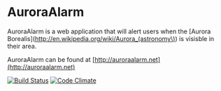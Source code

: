 # AuroraAlarm #
AuroraAlarm is a web application that will alert users when the [Aurora Borealis](http://en.wikipedia.org/wiki/Aurora_(astronomy\)) is
visisble in their area.

AuroraAlarm can be found at [http://auroraalarm.net](http://auroraalarm.net)

[![Build Status](https://secure.travis-ci.org/jwood/auroraalarm.png?branch=master)](http://travis-ci.org/jwood/auroraalarm) [![Code Climate](https://codeclimate.com/badge.png)](https://codeclimate.com/github/jwood/auroraalarm)

